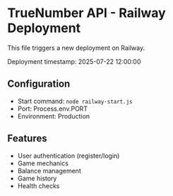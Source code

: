 # TrueNumber API - Railway Deployment

This file triggers a new deployment on Railway.

Deployment timestamp: 2025-07-22 12:00:00

## Configuration
- Start command: `node railway-start.js`
- Port: Process.env.PORT
- Environment: Production

## Features
- User authentication (register/login)
- Game mechanics
- Balance management
- Game history
- Health checks